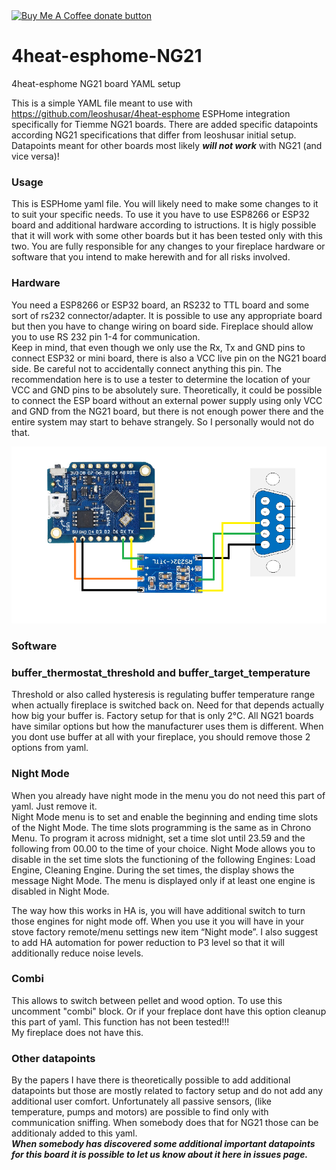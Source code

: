 <span class="badge-buymeacoffee">
<a href="https://ko-fi.com/catdog58928" title="Donate to this project using Ko-Fi"><img src="https://img.shields.io/badge/Buy_me_coffee_and_biscuits-donate-yellow.svg?style=for-the-badge&logo=kofi" alt="Buy Me A Coffee donate button" /></a>
</span><br/> 

# 4heat-esphome-NG21
4heat-esphome NG21 board YAML setup

This is a simple YAML file meant to use with https://github.com/leoshusar/4heat-esphome ESPHome integration specifically for Tiemme NG21 boards. There are added specific datapoints according NG21 specifications that differ from leoshusar initial setup. Datapoints meant for other boards most likely ***will not work*** with NG21 (and vice versa)!

### Usage

This is ESPHome yaml file. You will likely need to make some changes to it to suit your specific needs. To use it you have to use ESP8266 or ESP32 board and additional hardware according to istructions. It is higly possible that it will work with some other boards but it has been tested only with this two. You are fully responsible for any changes to your fireplace hardware or software that you intend to make herewith and for all risks involved.

### Hardware

You need a ESP8266 or ESP32 board, an RS232 to TTL board and some sort of rs232 connector/adapter. It is possible to use any appropriate board but then you have to change wiring on board side. Fireplace should allow you to use RS 232 pin 1-4 for communication.   
Keep in mind, that even though we only use the Rx, Tx and GND pins to connect ESP32 or mini board, there is also a VCC live pin on the NG21 board side. Be careful not to accidentally connect anything this pin. The recommendation here is to use a tester to determine the location of your VCC and GND pins to be absolutely sure. Theoretically, it could be possible to connect the ESP board without an external power supply using only VCC and GND from the NG21 board, but there is not enough power there and the entire system may start to behave strangely. So I personally would not do that.

![](hardware.png)

### Software

### buffer_thermostat_threshold and buffer_target_temperature

Threshold or also called hysteresis is regulating buffer temperature range when actually fireplace is switched back on. Need for that depends actually how big your buffer is. Factory setup for that is only 2°C. All NG21 boards have similar options but how the manufacturer uses them is different. When you dont use buffer at all with your fireplace, you should remove those 2 options from yaml.

### Night Mode

When you already have night mode in the menu you do not need this part of yaml. Just remove it.    
Night Mode menu is to set and enable the beginning and ending time slots of the Night Mode.
The time slots programming is the same as in Chrono Menu. To program it across
midnight, set a time slot until 23.59 and the following from 00.00 to the time of your
choice.
Night Mode allows you to disable in the set time slots the functioning of the following
Engines: Load Engine, Cleaning Engine.
During the set times, the display shows the message
Night Mode.
The menu is displayed only if at least one engine is disabled in Night Mode.

The way how this works in HA is, you will have additional switch to turn those engines for night mode off. When you use it you will have in your stove factory remote/menu settings new item “Night mode”.
I also suggest to add HA automation for power reduction to P3 level so that it will additionally reduce noise levels.

### Combi

This allows to switch between pellet and wood option. To use this uncomment "combi" block. Or if your freplace dont have this option cleanup this part of yaml.
This function has not been tested!!!  
My fireplace does not have this.

### Other datapoints

By the papers I have there is theoretically possible to add additional datapoints but those are mostly related to factory setup and do not add any additional user comfort. 
Unfortunately all passive sensors, (like temperature, pumps and motors) are possible to find only with communication sniffing. When somebody does that for NG21 those can be additionaly added to this yaml.    
***When somebody has discovered some additional important datapoints for this board it is possible to let us know about it here in issues page.***

